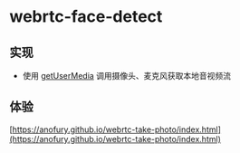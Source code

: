 # webrtc-face-detect

## 实现
- 使用 [getUserMedia](https://developer.mozilla.org/en-US/docs/Web/API/MediaDevices/getUserMedia) 调用摄像头、麦克风获取本地音视频流

## 体验
[https://anofury.github.io/webrtc-take-photo/index.html](https://anofury.github.io/webrtc-take-photo/index.html)